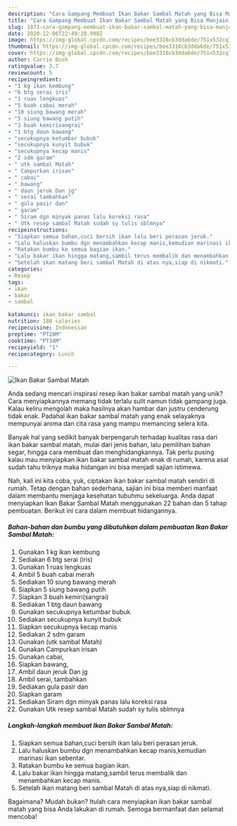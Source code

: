 ```yaml
---
description: "Cara Gampang Membuat Ikan Bakar Sambal Matah yang Bisa Manjain Lidah"
title: "Cara Gampang Membuat Ikan Bakar Sambal Matah yang Bisa Manjain Lidah"
slug: 1871-cara-gampang-membuat-ikan-bakar-sambal-matah-yang-bisa-manjain-lidah
date: 2020-12-06T22:49:28.998Z
image: https://img-global.cpcdn.com/recipes/bee3316cb3dda6de/751x532cq70/ikan-bakar-sambal-matah-foto-resep-utama.jpg
thumbnail: https://img-global.cpcdn.com/recipes/bee3316cb3dda6de/751x532cq70/ikan-bakar-sambal-matah-foto-resep-utama.jpg
cover: https://img-global.cpcdn.com/recipes/bee3316cb3dda6de/751x532cq70/ikan-bakar-sambal-matah-foto-resep-utama.jpg
author: Carrie Bush
ratingvalue: 3.7
reviewcount: 5
recipeingredient:
- "1 kg ikan kembung"
- "6 btg serai iris"
- "1 ruas lengkuas"
- "5 buah cabai merah"
- "10 siung bawang merah"
- "5 siung bawang putih"
- "3 buah kemirisangrai"
- "1 btg daun bawang"
- "secukupnya ketumbar bubuk"
- "secukupnya kunyit bubuk"
- "secukupnya kecap manis"
- "2 sdm garam"
- " utk sambal Matah"
- " Campurkan irisan"
- " cabai"
- " bawang"
- " daun jeruk Dan jg"
- " serai tambahkan"
- " gula pasir dan"
- " garam"
- " Siram dgn minyak panas lalu koreksi rasa"
- " Utk resep sambal Matah sudah sy tulis sblmnya"
recipeinstructions:
- "Siapkan semua bahan,cuci bersih ikan lalu beri perasan jeruk."
- "Lalu haluskan bumbu dgn menambahkan kecap manis,kemudian marinasi ikan sebentar."
- "Ratakan bumbu ke semua bagian ikan."
- "Lalu bakar ikan hingga matang,sambil terus membalik dan menambahkan kecap manis."
- "Setelah ikan matang beri sambal Matah di atas nya,siap di nikmati."
categories:
- Resep
tags:
- ikan
- bakar
- sambal

katakunci: ikan bakar sambal 
nutrition: 180 calories
recipecuisine: Indonesian
preptime: "PT20M"
cooktime: "PT34M"
recipeyield: "1"
recipecategory: Lunch

---
```



![Ikan Bakar Sambal Matah](https://img-global.cpcdn.com/recipes/bee3316cb3dda6de/751x532cq70/ikan-bakar-sambal-matah-foto-resep-utama.jpg)

Anda sedang mencari inspirasi resep ikan bakar sambal matah yang unik? Cara menyiapkannya memang tidak terlalu sulit namun tidak gampang juga. Kalau keliru mengolah maka hasilnya akan hambar dan justru cenderung tidak enak. Padahal ikan bakar sambal matah yang enak selayaknya mempunyai aroma dan cita rasa yang mampu memancing selera kita.

Banyak hal yang sedikit banyak berpengaruh terhadap kualitas rasa dari ikan bakar sambal matah, mulai dari jenis bahan, lalu pemilihan bahan segar, hingga cara membuat dan menghidangkannya. Tak perlu pusing kalau mau menyiapkan ikan bakar sambal matah enak di rumah, karena asal sudah tahu triknya maka hidangan ini bisa menjadi sajian istimewa.




Nah, kali ini kita coba, yuk, ciptakan ikan bakar sambal matah sendiri di rumah. Tetap dengan bahan sederhana, sajian ini bisa memberi manfaat dalam membantu menjaga kesehatan tubuhmu sekeluarga. Anda dapat menyiapkan Ikan Bakar Sambal Matah menggunakan 22 bahan dan 5 tahap pembuatan. Berikut ini cara dalam membuat hidangannya.

<!--inarticleads1-->

##### Bahan-bahan dan bumbu yang dibutuhkan dalam pembuatan Ikan Bakar Sambal Matah:

1. Gunakan 1 kg ikan kembung
1. Sediakan 6 btg serai (iris)
1. Gunakan 1 ruas lengkuas
1. Ambil 5 buah cabai merah
1. Sediakan 10 siung bawang merah
1. Siapkan 5 siung bawang putih
1. Siapkan 3 buah kemiri(sangrai)
1. Sediakan 1 btg daun bawang
1. Gunakan secukupnya ketumbar bubuk
1. Sediakan secukupnya kunyit bubuk
1. Siapkan secukupnya kecap manis
1. Sediakan 2 sdm garam
1. Gunakan  (utk sambal Matah)
1. Gunakan  Campurkan irisan
1. Gunakan  cabai,
1. Siapkan  bawang,
1. Ambil  daun jeruk Dan jg
1. Ambil  serai, tambahkan
1. Sediakan  gula pasir dan
1. Siapkan  garam
1. Sediakan  Siram dgn minyak panas lalu koreksi rasa
1. Gunakan  Utk resep sambal Matah sudah sy tulis sblmnya




<!--inarticleads2-->

##### Langkah-langkah membuat Ikan Bakar Sambal Matah:

1. Siapkan semua bahan,cuci bersih ikan lalu beri perasan jeruk.
1. Lalu haluskan bumbu dgn menambahkan kecap manis,kemudian marinasi ikan sebentar.
1. Ratakan bumbu ke semua bagian ikan.
1. Lalu bakar ikan hingga matang,sambil terus membalik dan menambahkan kecap manis.
1. Setelah ikan matang beri sambal Matah di atas nya,siap di nikmati.




Bagaimana? Mudah bukan? Itulah cara menyiapkan ikan bakar sambal matah yang bisa Anda lakukan di rumah. Semoga bermanfaat dan selamat mencoba!
